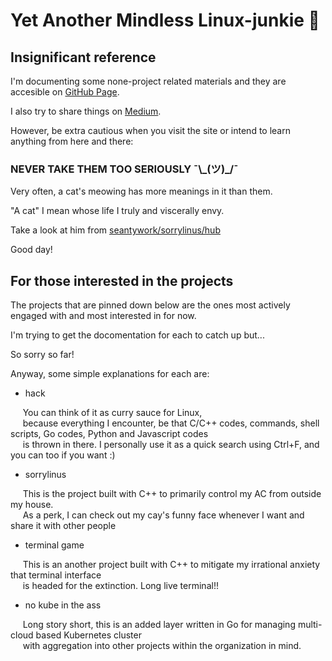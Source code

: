 # Yet Another Mindless Linux-junkie :zany_face:


## Insignificant reference

I'm documenting some none-project related materials and they are accesible on [GitHub Page](https://seantywork.github.io/seantywork/).

I also try to share things on [Medium](https://medium.com/@seantywork).

However, be extra cautious when you visit the site or intend to learn anything from here and there:

### NEVER TAKE THEM TOO SERIOUSLY ¯\\\_(ツ)_/¯ 

Very often, a cat's meowing has more meanings in it than them.

"A cat" I mean whose life I truly and viscerally envy.

Take a look at him from [seantywork/sorrylinus/hub](https://feebdaed.xyz/)

Good day!



## For those interested in the projects

The projects that are pinned down below are the ones most actively engaged with and most interested in for now.

I'm trying to get the docomentation for each to catch up but...

So sorry so far!

Anyway, some simple explanations for each are:


- hack

&nbsp;&nbsp;&nbsp;&nbsp; You can think of it as curry sauce for Linux, </br> 
&nbsp;&nbsp;&nbsp;&nbsp; because everything I encounter, be that C/C++ codes, commands, shell scripts, Go codes, Python and Javascript codes </br>
&nbsp;&nbsp;&nbsp;&nbsp; is thrown in there. I personally use it as a quick search using Ctrl+F, and you can too if you want :)


- sorrylinus

&nbsp;&nbsp;&nbsp;&nbsp; This is the project built with C++ to primarily control my AC from outside my house. </br>
&nbsp;&nbsp;&nbsp;&nbsp; As a perk, I can check out my cay's funny face whenever I want and share it with other people


- terminal game

&nbsp;&nbsp;&nbsp;&nbsp; This is an another project built with C++ to mitigate my irrational anxiety that terminal interface </br>
&nbsp;&nbsp;&nbsp;&nbsp; is headed for the extinction. Long live terminal!!


- no kube in the ass

&nbsp;&nbsp;&nbsp;&nbsp; Long story short, this is an added layer written in Go for managing multi-cloud based Kubernetes cluster </br>
&nbsp;&nbsp;&nbsp;&nbsp; with aggregation into other projects within the organization in mind. 







